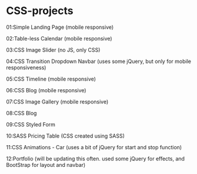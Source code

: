 # CSS-projects

01:Simple Landing Page (mobile responsive)

02:Table-less Calendar (mobile responsive)

03:CSS Image Slider (no JS, only CSS)

04:CSS Transition Dropdown Navbar (uses some jQuery, but only for mobile responsiveness)

05:CSS Timeline (mobile responsive)

06:CSS Blog (mobile responsive)

07:CSS Image Gallery (mobile responsive)

08:CSS Blog

09:CSS Styled Form

10:SASS Pricing Table (CSS created using SASS)

11:CSS Animations - Car (uses a bit of jQuery for start and stop function)

12:Portfolio (will be updating this often.  used some jQuery for effects, and BootStrap for layout and navbar)

